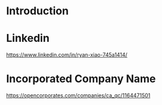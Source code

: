 # Introduction

# Linkedin
https://www.linkedin.com/in/ryan-xiao-745a1414/

# Incorporated Company Name
https://opencorporates.com/companies/ca_qc/1164471501

